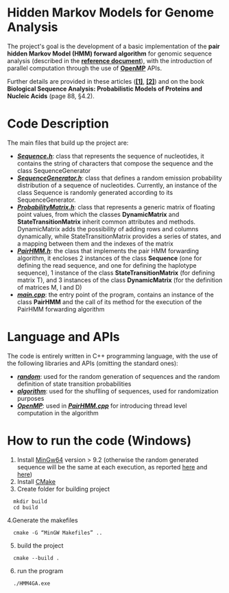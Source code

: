 # Hidden Markov Models for Genome Analysis
The project's goal is the development of a basic implementation of the **pair hidden Markov Model (HMM) forward algorithm** for genomic sequence analysis (described in the
[**reference document**](https://github.com/LeoGori/HMM4GA/blob/main/references/PHMMFA_Benjamin.pdf)), with the introduction of parallel
computation through the use of [**OpenMP**](https://www.openmp.org/) APIs.

Further details are provided in these articles ([**[1]**](https://github.com/LeoGori/HMM4GA/blob/main/references/PHMMFA_Ren_Bertels_Al-Ars.pdf), [**[2]**](https://github.com/LeoGori/HMM4GA/blob/main/references/2017_fpga_pairhmm.pdf)) and on the book **Biological Sequence Analysis: Probabilistic Models of Proteins and Nucleic Acids** (page 88, §4.2).

# Code Description
The main files that build up the project are:

- [**_Sequence.h_**](https://github.com/LeoGori/HMM4GA/blob/main/Sequence.h): class that represents the sequence of nucleotides, it contains the string of characters that compose the sequence and the class SequenceGenerator
- [**_SequenceGenerator.h_**](https://github.com/LeoGori/HMM4GA/blob/main/SequenceGenerator.h): class that defines a random emission probability distribution of a sequence of nucleotides. Currently, an instance of the class Sequence is randomly generated according to its SequenceGenerator.
- [**_ProbabilityMatrix.h_**](https://github.com/LeoGori/HMM4GA/blob/main/ProbabilityMatrix): class that represents a generic matrix of floating point values, from which the classes **DynamicMatrix** and **StateTransitionMatrix** inherit common attributes and methods. DynamicMatrix adds the possibility of adding rows and columns dynamically, while StateTransitionMatrix provides a series of states, and a mapping between them and the indexes of the matrix
- [**_PairHMM.h_**](https://github.com/LeoGori/HMM4GA/blob/main/PairHMM.h): the class that implements the pair HMM forwarding algorithm, it encloses 2 instances of the class **Sequence** (one for defining the read sequence, and one for defining the haplotype sequence), 1 instance of the class **StateTransitionMatrix** (for defining matrix T), and 3 instances of the class **DynamicMatrix** (for the definition of matrices M, I and D)
- [**_main.cpp_**](https://github.com/LeoGori/HMM4GA/blob/main/main.cpp): the entry point of the program, contains an instance of the class **PairHMM** and the call of its method for the execution of the PairHMM forwarding algorithm

# Language and APIs
The code is entirely written in C++ programming language, with the use of the following libraries and APIs (omitting the standard ones):

- [**_random_**](https://www.cplusplus.com/reference/random/): used for the random generation of sequences and the random definition of state transition probabilities
- [**_algorithm_**](https://www.cplusplus.com/reference/algorithm/): used for the shuflling of sequences, used for randomization purposes
- [**_OpenMP_**](https://www.openmp.org/): used in [**_PairHMM.cpp_**](https://github.com/LeoGori/HMM4GA/blob/main/PairHMM.cpp) for introducing thread level computation in the algorithm


# How to run the code (Windows)

1. Install [MinGw64](https://winlibs.com/) version > 9.2 (otherwise the random generated sequence will be the same at each execution, as reported [here](https://stackoverflow.com/questions/18880654/why-do-i-get-the-same-sequence-for-every-run-with-stdrandom-device-with-mingw) and [here](https://en.cppreference.com/w/cpp/numeric/random/random_device#:~:text=A%20notable%20implementation%20where%20std%3A%3Arandom_device%20is%20deterministic%20is%20old%20versions%20of%20MinGW%20(bug%20338%2C%20fixed%20since%20GCC%209.2).%20The%20latest%20MinGW%20versions%20can%20be%20downloaded%20from%20GCC%20with%20the%20MCF%20thread%20model))
2. Install [CMake](https://cmake.org/download/)
3. Create folder for building project
```
  mkdir build
  cd build
```
4.Generate the makefiles
```
  cmake -G “MinGW Makefiles” ..
```
5. build the project
```
  cmake --build .
```
6. run the program
```
  ./HMM4GA.exe
```
